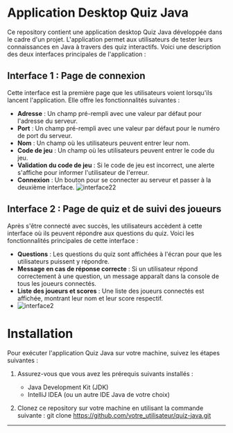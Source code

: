 # Application Desktop Quiz Java

Ce repository contient une application desktop Quiz Java développée dans le cadre d'un projet. L'application permet aux utilisateurs de tester leurs connaissances en Java à travers des quiz interactifs. Voici une description des deux interfaces principales de l'application :

## Interface 1 : Page de connexion

Cette interface est la première page que les utilisateurs voient lorsqu'ils lancent l'application. Elle offre les fonctionnalités suivantes :


- **Adresse** : Un champ pré-rempli avec une valeur par défaut pour l'adresse du serveur.
- **Port** : Un champ pré-rempli avec une valeur par défaut pour le numéro de port du serveur.
- **Nom** : Un champ où les utilisateurs peuvent entrer leur nom.
- **Code de jeu** : Un champ où les utilisateurs peuvent entrer le code du jeu.
- **Validation du code de jeu** : Si le code de jeu est incorrect, une alerte s'affiche pour informer l'utilisateur de l'erreur.
- **Connexion** : Un bouton pour se connecter au serveur et passer à la deuxième interface.
![interface22](https://github.com/bouarifkaoutar/Quiz_application/assets/108548578/dfc419ce-19a8-48b2-9f9d-a4cd5c388254)

## Interface 2 : Page de quiz et de suivi des joueurs

Après s'être connecté avec succès, les utilisateurs accèdent à cette interface où ils peuvent répondre aux questions du quiz. Voici les fonctionnalités principales de cette interface :

- **Questions** : Les questions du quiz sont affichées à l'écran pour que les utilisateurs puissent y répondre.
- **Message en cas de réponse correcte** : Si un utilisateur répond correctement à une question, un message apparaît dans la console de tous les joueurs connectés.
- **Liste des joueurs et scores** : Une liste des joueurs connectés est affichée, montrant leur nom et leur score respectif.
- 
  ![interface2](https://github.com/bouarifkaoutar/Quiz_application/assets/108548578/0565131f-339e-4a80-af1e-d433f204b4fa)

# Installation

Pour exécuter l'application Quiz Java sur votre machine, suivez les étapes suivantes :

1. Assurez-vous que vous avez les prérequis suivants installés :
   - Java Development Kit (JDK)
   - IntelliJ IDEA (ou un autre IDE Java de votre choix)
   

2. Clonez ce repository sur votre machine en utilisant la commande suivante :
   git clone https://github.com/votre_utilisateur/quiz-java.git

---




